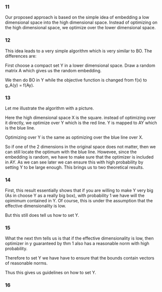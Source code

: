 ### 11
Our proposed approach is based on the simple idea of embedding a low dimensional space into the high dimensional space. Instead of optimizing on the high dimensional space, we optimize over the lower dimensional space.

### 12
This idea leads to a very simple algorithm which is very similar to BO.
The differences are:

First choose a compact set Y in a lower dimensional space.
Draw a random matrix A which gives us the random embedding.

We then do BO in Y while the objective function is changed from f(x) to g_A(y) = f(Ay).


### 13
Let me illustrate the algorithm with a picture. 

Here the high dimensional space X is the square. instead of optimizing over it directly, we optimize over Y which is the red line. Y is mapped to AY which is the blue line. 


Optimizing over Y is the same as optimizing over the blue line over X.

So if one of the 2 dimensions in the original space does not matter, then we can still locate the optimum with the blue line. 
Howevee, since the embedding is random, we have to  make sure that the optimizer is included in AY.
As we can see later we can ensure this with high probability by setting Y to be large enough.
This brings us to two theoretical results.
### 14
First, this result essentially shows that if you are willing to make Y very big (As in choose Y as a really big box), with probability 1 we have will the opimimum contained in Y. 
Of course, this is under the assumption that the effective dimensionality is low.

But this still does tell us how to set Y.

### 15
What the next thm tells us is that if the effective dimensionality is low, then optimizer in y guaranteed by thm 1 also has a reasonable norm with high probability.

Therefore to set Y we have have to ensure that the bounds contain vectors of reasonable norms.

Thus this gives us guidelines on how to set Y.

### 16



